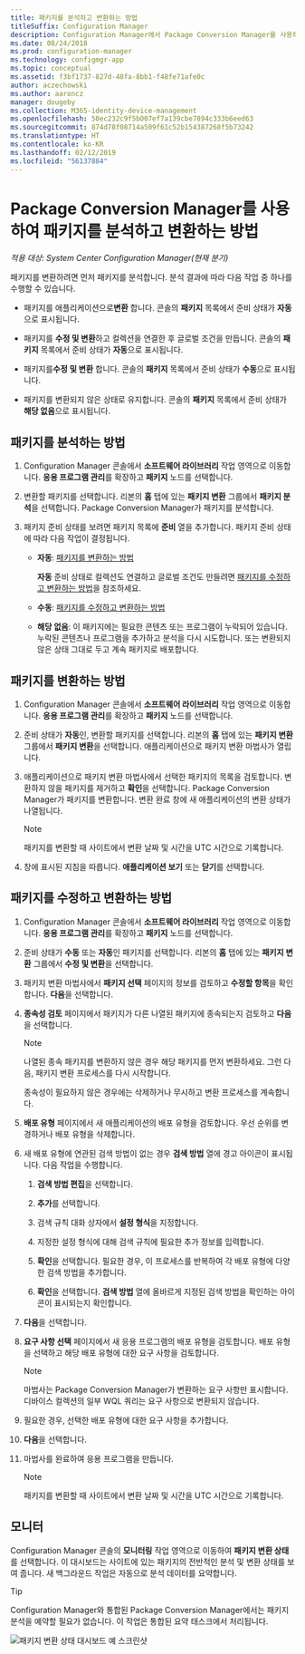 ```yaml
---
title: 패키지를 분석하고 변환하는 방법
titleSuffix: Configuration Manager
description: Configuration Manager에서 Package Conversion Manager를 사용하여 패키지를 분석하고 변환하는 방법에 대해 알아봅니다.
ms.date: 08/24/2018
ms.prod: configuration-manager
ms.technology: configmgr-app
ms.topic: conceptual
ms.assetid: f3bf1737-827d-48fa-8bb1-f48fe71afe0c
author: aczechowski
ms.author: aaroncz
manager: dougeby
ms.collection: M365-identity-device-management
ms.openlocfilehash: 50ec232c9f5b007ef7a139cbe7894c333b6eed63
ms.sourcegitcommit: 874d78f08714a509f61c52b154387268f5b73242
ms.translationtype: HT
ms.contentlocale: ko-KR
ms.lasthandoff: 02/12/2019
ms.locfileid: "56137884"
---
```

# <a name="how-to-analyze-and-convert-packages-with-package-conversion-manager"></a>Package Conversion Manager를 사용하여 패키지를 분석하고 변환하는 방법

*적용 대상: System Center Configuration Manager(현재 분기)*

<!--1357861-->

패키지를 변환하려면 먼저 패키지를 분석합니다. 분석 결과에 따라 다음 작업 중 하나를 수행할 수 있습니다.

- 패키지를 애플리케이션으로**변환** 합니다. 콘솔의 **패키지** 목록에서 준비 상태가 **자동**으로 표시됩니다.  

- 패키지를 **수정 및 변환**하고 컬렉션을 연결한 후 글로벌 조건을 만듭니다. 콘솔의 **패키지** 목록에서 준비 상태가 **자동**으로 표시됩니다.  

- 패키지를**수정 및 변환** 합니다. 콘솔의 **패키지** 목록에서 준비 상태가 **수동**으로 표시됩니다.  

- 패키지를 변환되지 않은 상태로 유지합니다. 콘솔의 **패키지** 목록에서 준비 상태가 **해당 없음**으로 표시됩니다.  



## <a name="bkmk_analyze"></a> 패키지를 분석하는 방법

1. Configuration Manager 콘솔에서 **소프트웨어 라이브러리** 작업 영역으로 이동합니다. **응용 프로그램 관리**를 확장하고 **패키지** 노드를 선택합니다.  

2. 변환할 패키지를 선택합니다. 리본의 **홈** 탭에 있는 **패키지 변환** 그룹에서 **패키지 분석**을 선택합니다. Package Conversion Manager가 패키지를 분석합니다.  

3. 패키지 준비 상태를 보려면 패키지 목록에 **준비** 열을 추가합니다. 패키지 준비 상태에 따라 다음 작업이 결정됩니다.  

    - **자동**: [패키지를 변환하는 방법](#bkmk_convert)  

        **자동** 준비 상태로 컬렉션도 연결하고 글로벌 조건도 만들려면 [패키지를 수정하고 변환하는 방법](#bkmk_fix)을 참조하세요.  

    - **수동**: [패키지를 수정하고 변환하는 방법](#bkmk_fix)

    - **해당 없음**: 이 패키지에는 필요한 콘텐츠 또는 프로그램이 누락되어 있습니다. 누락된 콘텐츠나 프로그램을 추가하고 분석을 다시 시도합니다. 또는 변환되지 않은 상태 그대로 두고 계속 패키지로 배포합니다.  



## <a name="bkmk_convert"></a> 패키지를 변환하는 방법

1. Configuration Manager 콘솔에서 **소프트웨어 라이브러리** 작업 영역으로 이동합니다. **응용 프로그램 관리**를 확장하고 **패키지** 노드를 선택합니다.  

2. 준비 상태가 **자동**인, 변환할 패키지를 선택합니다. 리본의 **홈** 탭에 있는 **패키지 변환** 그룹에서 **패키지 변환**을 선택합니다. 애플리케이션으로 패키지 변환 마법사가 열립니다.  

3. 애플리케이션으로 패키지 변환 마법사에서 선택한 패키지의 목록을 검토합니다. 변환하지 않을 패키지를 제거하고 **확인**을 선택합니다. Package Conversion Manager가 패키지를 변환합니다. 변환 완료 창에 새 애플리케이션의 변환 상태가 나열됩니다.  

    > [!Note]  
    > 패키지를 변환할 때 사이트에서 변환 날짜 및 시간을 UTC 시간으로 기록합니다.  

4. 창에 표시된 지침을 따릅니다. **애플리케이션 보기** 또는 **닫기**를 선택합니다.  



## <a name="bkmk_fix"></a> 패키지를 수정하고 변환하는 방법

1. Configuration Manager 콘솔에서 **소프트웨어 라이브러리** 작업 영역으로 이동합니다. **응용 프로그램 관리**를 확장하고 **패키지** 노드를 선택합니다.  

2. 준비 상태가 **수동** 또는 **자동**인 패키지를 선택합니다. 리본의 **홈** 탭에 있는 **패키지 변환** 그룹에서 **수정 및 변환**을 선택합니다.  

3. 패키지 변환 마법사에서 **패키지 선택** 페이지의 정보를 검토하고 **수정할 항목**을 확인합니다. **다음**을 선택합니다.  

4. **종속성 검토** 페이지에서 패키지가 다른 나열된 패키지에 종속되는지 검토하고 **다음**을 선택합니다.  

    > [!Note]  
    > 나열된 종속 패키지를 변환하지 않은 경우 해당 패키지를 먼저 변환하세요. 그런 다음, 패키지 변환 프로세스를 다시 시작합니다.  
    >  
    > 종속성이 필요하지 않은 경우에는 삭제하거나 무시하고 변환 프로세스를 계속합니다.  

5. **배포 유형** 페이지에서 새 애플리케이션의 배포 유형을 검토합니다. 우선 순위를 변경하거나 배포 유형을 삭제합니다.  

6. 새 배포 유형에 연관된 검색 방법이 없는 경우 **검색 방법** 열에 경고 아이콘이 표시됩니다. 다음 작업을 수행합니다.  

    1. **검색 방법 편집**을 선택합니다.  

    2. **추가**를 선택합니다.  

    3. 검색 규칙 대화 상자에서 **설정 형식**을 지정합니다.  

    4. 지정한 설정 형식에 대해 검색 규칙에 필요한 추가 정보를 입력합니다.  

    5. **확인**을 선택합니다. 필요한 경우, 이 프로세스를 반복하여 각 배포 유형에 다양한 검색 방법을 추가합니다.  

    6. **확인**을 선택합니다. **검색 방법** 열에 올바르게 지정된 검색 방법을 확인하는 아이콘이 표시되는지 확인합니다.  

7. **다음**을 선택합니다.  

8. **요구 사항 선택** 페이지에서 새 응용 프로그램의 배포 유형을 검토합니다. 배포 유형을 선택하고 해당 배포 유형에 대한 요구 사항을 검토합니다.  

    > [!Note]  
    > 마법사는 Package Conversion Manager가 변환하는 요구 사항만 표시합니다. 디바이스 컬렉션의 일부 WQL 쿼리는 요구 사항으로 변환되지 않습니다.  

9. 필요한 경우, 선택한 배포 유형에 대한 요구 사항을 추가합니다.  

10. **다음**을 선택합니다.  

11. 마법사를 완료하여 응용 프로그램을 만듭니다.  

    > [!Note]  
    > 패키지를 변환할 때 사이트에서 변환 날짜 및 시간을 UTC 시간으로 기록합니다.  



## <a name="bkmk_monitor"></a> 모니터

Configuration Manager 콘솔의 **모니터링** 작업 영역으로 이동하여 **패키지 변환 상태**를 선택합니다. 이 대시보드는 사이트에 있는 패키지의 전반적인 분석 및 변환 상태를 보여 줍니다. 새 백그라운드 작업은 자동으로 분석 데이터를 요약합니다.

> [!Tip]  
> Configuration Manager와 통합된 Package Conversion Manager에서는 패키지 분석을 예약할 필요가 없습니다. 이 작업은 통합된 요약 태스크에서 처리됩니다.

![패키지 변환 상태 대시보드 예 스크린샷](media/1357861-pcm-dashboard.png)
